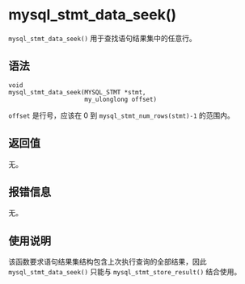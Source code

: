 mysql_stmt_data_seek() 
===========================================

`mysql_stmt_data_seek()` 用于查找语句结果集中的任意行。

语法 
-----------------------

```unknow
void
mysql_stmt_data_seek(MYSQL_STMT *stmt,
                     my_ulonglong offset)
```



`offset` 是行号，应该在 0 到 `mysql_stmt_num_rows(stmt)-1` 的范围内。

返回值 
------------------------

无。

报错信息 
-------------------------

无。

使用说明 
-------------------------

该函数要求语句结果集结构包含上次执行查询的全部结果，因此 `mysql_stmt_data_seek()` 只能与 `mysql_stmt_store_result()` 结合使用。
